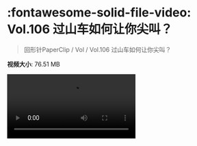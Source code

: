 # :fontawesome-solid-file-video: Vol.106 过山车如何让你尖叫？

> 回形针PaperClip / Vol / Vol.106 过山车如何让你尖叫？

**视频大小**: 76.51 MB

<div class="video"><video src="https://file.hsyhx.top/archive/回形针PaperClip/Vol/Vol.106 过山车如何让你尖叫？.mp4" controls preload>🤔 您的浏览器不支持 video 标签</video></div>
